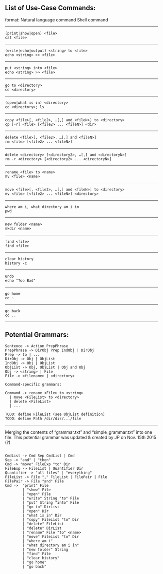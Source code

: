 ## List of Use-Case Commands: 
format:
Natural language command
Shell command

----------------------------------


```
(print|show|open) <file>
cat <file>
```

----------------------------------

```
(write|echo|output) <string> to <file>
echo <string> >> <file>
```

----------------------------------

```
put <string> into <file>
echo <string> >> <file>
```

----------------------------------

```
go to <directory>
cd <directory>
```

----------------------------------

```
(open|what is in) <directory>
cd <directory>; ls
```

----------------------------------

```
copy <file>[, <file2>, …[,] and <fileN>] to <directory>
cp [-r] <file> [<file2> ... <fileN>] <dir>
```

----------------------------------

```
delete <file>[, <file2>, …[,] and <fileN>]
rm <file> [<file2> ... <fileN>]
```

----------------------------------

```
delete <directory> [<directory2>, …[,] and <directoryN>]
rm -r <directory> [<directory2> ... <directoryN>]
```

----------------------------------

```
rename <file> to <name>
mv <file> <name>
```

----------------------------------

```
move <file>[, <file2>, …[,] and <fileN>] to <directory>
mv <file> [<file2> ... <fileN>] <directory>
```

----------------------------------

```
where am i, what directory am i in
pwd
```

----------------------------------

```
new folder <name>
mkdir <name>
```

----------------------------------

```
find <file>
find <file>
```

----------------------------------

```
clear history
history -c
```

----------------------------------

```
undo
echo "Too Bad"
```

----------------------------------

```
go home
cd ~
```

----------------------------------

```
go back
cd ..
```

----------------------------------

## Potential Grammars:
```
Sentence -> Action PrepPhrase
PrepPhrase -> DirObj Prep IndObj | DirObj
Prep -> to | ...
DirObj -> Obj | ObjList
IndObj -> Obj | ObjList
ObjList -> Obj, ObjList | Obj and Obj
Obj -> <string> | File
File -> <filename> | <directory>

Command-specific grammars:

Command -> rename <File> to <string>
  | move <FileList> to <directory>
  | delete <FileList>
  | ...

TODO: define FileList (see ObjList definition) 
TODO: define Path /dir/dir/.../file

```

----------------------------------


Merging the contents of “grammar.txt” and “simple_grammar.txt” into one file.
This potential grammar was updated & created by JP on Nov. 15th 2015 (?)

```

CmdList -> Cmd Sep CmdList | Cmd
Sep -> "and" | "then"
Cmd -> "move" FileExp "to" Dir
FileExp -> FileList | Quantifier Dir
Quantifier -> "all files" | "everything"
FileList -> File "," FileList | FilePair | File
FilePair -> File "and" File
Cmd ->  "print" File
        | "show" File
        | "open" File
        | "write" String "to" File
        | "put" String "into" File
        | "go to" DirList
        | "open" Dir
        | "what is in" Dir
        | "copy" FileList "to" Dir
        | "delete" FileList
        | "delete" DirList
        | "rename" File "to" <name>
        | "move" FileList "to" Dir
        | "where am i"
        | "what directory am i in"
        | "new folder" String
        | "find" File
        | "clear history"
        | "go home"
        | "go back"

```
